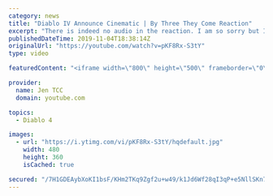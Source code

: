 ```yaml
---
category: news
title: "Diablo IV Announce Cinematic | By Three They Come Reaction"
excerpt: "There is indeed no audio in the reaction. I am so sorry but I have tried my best to salvage what I could. Check out the original video! Diablo IV Announce ..."
publishedDateTime: 2019-11-04T18:38:14Z
originalUrl: "https://youtube.com/watch?v=pKF8Rx-S3tY"
type: video

featuredContent: "<iframe width=\"800\" height=\"500\" frameborder=\"0\" src=\"https://www.youtube.com/embed/pKF8Rx-S3tY\" allow=\"accelerometer; autoplay; encrypted-media; gyroscope; picture-in-picture\" allowfullscreen></iframe>"

provider:
  name: Jen TCC
  domain: youtube.com

topics:
  - Diablo 4

images:
  - url: "https://i.ytimg.com/vi/pKF8Rx-S3tY/hqdefault.jpg"
    width: 480
    height: 360
    isCached: true

secured: "/7H1GDEAybXoKI1bsF/KHm2TKq9Zgf2u+w49/k1Jd6Wf28qI3qP+e5NllSKn7hf1LZSrbwlU+PwtQnpj8HargddGYsXX/AdQko0i5QCW/crkJo1UbbRJMcmwjY+4yrE8N0exAJG9Dy4B1aXIEioRVwMOxzS4YE6X6iXpuvutKw6IBoMqCHsPx9KcTAQAixZZaiyoUDSXamENTE0TT2O1HHvgvTE/DlW2jG+yWWB+BSnrWPuC0BXC/Ks5ftXZuJFMkSeCaW80/hnSGbjNXJsFb0U1Iwfcyp9Qbl7dy0gIuG1ZthcnfWhn1Zko00ZpvayCoaxTxROWmsfzKL11SiF7BYH2eN9vJhkMDp8JFNoxG9wFPoiUbiEjdZ2oP0GCyz2aEus9P8WR5kO5B4/ylFcdy5eR0UsMmz5jgZ1lg+uDVpHOezn5shLzDeSy0VFIsyFn;/rL6H/y3YhvHW9CsQij/8A=="
---
```


